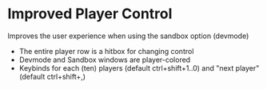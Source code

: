 # Improved Player Control

Improves the user experience when using the sandbox option (devmode)

- The entire player row is a hitbox for changing control
- Devmode and Sandbox windows are player-colored
- Keybinds for each (ten) players (default ctrl+shift+1..0) and "next player" (default ctrl+shift+,)

